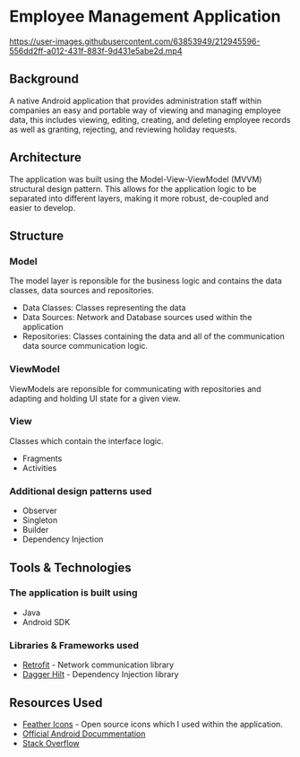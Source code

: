 # Employee Management Application

https://user-images.githubusercontent.com/63853949/212945596-556dd2ff-a012-431f-883f-9d431e5abe2d.mp4

## Background

A native Android application that provides administration staff within companies an easy and portable way of viewing and managing employee data, this
includes viewing, editing, creating, and deleting employee records as well as granting, rejecting, and reviewing holiday requests.

## Architecture

The application was built using the Model-View-ViewModel (MVVM) structural design pattern. This allows for the application logic to be separated into different layers, making it more robust, de-coupled and easier to develop.

## Structure

### Model
The model layer is reponsible for the business logic and contains the data classes, data sources and repositories.

- Data Classes: Classes representing the data
- Data Sources: Network and Database sources used within the application
- Repositories: Classes containing the data and all of the communication data source communication logic.

### ViewModel
ViewModels are reponsible for communicating with repositories and adapting and holding UI state for a given view.

### View
Classes which contain the interface logic.

- Fragments
- Activities

### Additional design patterns used
- Observer
- Singleton
- Builder
- Dependency Injection

## Tools & Technologies

### The application is built using
- Java
- Android SDK

### Libraries & Frameworks used
- [Retrofit](https://square.github.io/retrofit/) - Network communication library
- [Dagger Hilt](https://dagger.dev/hilt/) - Dependency Injection library

## Resources Used

- [Feather Icons](https://feathericons.com/) - Open source icons which I used within the application.
- [Official Android Docummentation](https://developer.android.com/docs)
- [Stack Overflow](https://stackoverflow.com/)
